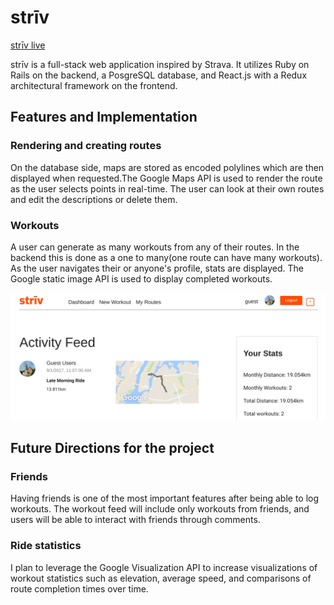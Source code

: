 # strīv


[strīv live](https://striv.herokuapp.com)

strīv is a full-stack web application inspired by Strava. It utilizes Ruby on Rails on the backend, a PosgreSQL database, and React.js with a Redux architectural framework on the frontend.

## Features and Implementation
### Rendering and creating routes

On the database side, maps are stored as encoded polylines which are then displayed when requested.The Google Maps API is used to render the route as the user selects points in real-time. The user can look at their own routes and edit the descriptions or delete them.

### Workouts
A user can generate as many workouts from any of their routes. In the backend this is done as a one to many(one route can have many workouts). As the user navigates their or anyone's profile, stats are displayed. The Google static image API is used to display completed workouts.

![Workout Feed Sample](https://github.com/williamlemus/striv/blob/master/docs/images/ActivityFeed.png "Workout Feed Sample")

## Future Directions for the project

### Friends
Having friends is one of the most important features after being able to log workouts. The workout feed will include only workouts from friends, and users will be able to interact with friends through comments.

### Ride statistics
I plan to leverage the Google Visualization API to increase visualizations of workout statistics such as elevation, average speed, and comparisons of route completion times over time.
